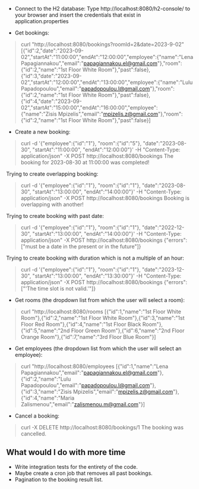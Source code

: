  - Connect to the H2 database:
Type http://localhost:8080/h2-console/ to your browser and insert the credentials that exist in application.properties

 - Get bookings:
> curl "http://localhost:8080/bookings?roomId=2&date=2023-9-02"
> [{"id":2,"date":"2023-09-02","startAt":"11:00:00","endAt":"12:00:00","employee":{"name":"Lena Papagiannakou","email":"papagiannakou.el@gmail.com"},"room":{"id":2,"name":"1st Floor White Room"},"past":false},{"id":3,"date":"2023-09-02","startAt":"12:00:00","endAt":"13:00:00","employee":{"name":"Lulu Papadopoulou","email":"papadopoulou.l@gmail.com"},"room":{"id":2,"name":"1st Floor White Room"},"past":false},{"id":4,"date":"2023-09-02","startAt":"15:00:00","endAt":"16:00:00","employee":{"name":"Zisis Mpizelis","email":"mpizelis.z@gmail.com"},"room":{"id":2,"name":"1st Floor White Room"},"past":false}]

 - Create a new booking:
> curl -d '{"employee":{"id":"1"}, "room":{"id":"5"}, "date":"2023-08-30", "startAt":"11:00:00", "endAt":"12:00:00"}' -H "Content-Type: application/json" -X POST http://localhost:8080/bookings
> The booking for 2023-08-30 at 11:00:00 was completed!

Trying to create overlapping booking:
> curl -d '{"employee":{"id":"1"}, "room":{"id":"1"}, "date":"2023-08-30", "startAt":"13:00:00", "endAt":"14:00:00"}' -H "Content-Type: application/json" -X POST http://localhost:8080/bookings
> Booking is overlapping with another!

Trying to create booking with past date:
> curl -d '{"employee":{"id":"1"}, "room":{"id":"1"}, "date":"2022-12-30", "startAt":"13:00:00", "endAt":"14:00:00"}' -H "Content-Type: application/json" -X POST http://localhost:8080/bookings
> {"errors":["must be a date in the present or in the future"]}

Trying to create booking with duration which is not a multiple of an hour:
> curl -d '{"employee":{"id":"1"}, "room":{"id":"1"}, "date":"2023-12-30", "startAt":"13:00:00", "endAt":"13:30:00"}' -H "Content-Type: application/json" -X POST http://localhost:8080/bookings
> {"errors":["'The time slot is not valid.'"]}

 - Get rooms (the dropdown list from which the user will select a room):
> curl "http://localhost:8080/rooms
> [{"id":1,"name":"1st Floor White Room"},{"id":2,"name":"1st Floor White Room"},{"id":3,"name":"1st Floor Red Room"},{"id":4,"name":"1st Floor Black Room"},{"id":5,"name":"2nd Floor Green Room"},{"id":6,"name":"2nd Floor Orange Room"},{"id":7,"name":"3rd Floor Blue Room"}]

 - Get employees (the dropdown list from which the user will select an employee):
> curl "http://localhost:8080/employees
> [{"id":1,"name":"Lena Papagiannakou","email":"papagiannakou.el@gmail.com"},{"id":2,"name":"Lulu Papadopoulou","email":"papadopoulou.l@gmail.com"},{"id":3,"name":"Zisis Mpizelis","email":"mpizelis.z@gmail.com"},{"id":4,"name":"Maria Zalismenou","email":"zalismenou.m@gmail.com"}]

 - Cancel a booking:
> curl -X DELETE http://localhost:8080/bookings/1
> The booking was cancelled.


## What would I do with more time
- Write integration tests for the entirety of the code.
- Maybe create a cron job that removes all past bookings.
- Pagination to the booking result list.